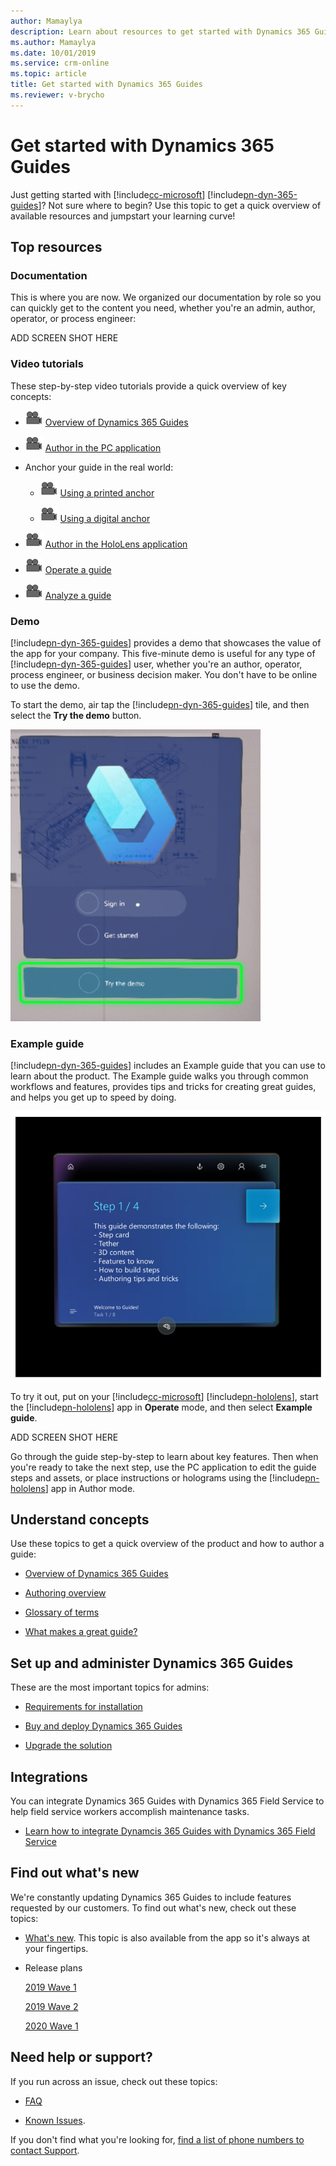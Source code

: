 ```yaml
---
author: Mamaylya
description: Learn about resources to get started with Dynamics 365 Guides
ms.author: Mamaylya
ms.date: 10/01/2019
ms.service: crm-online
ms.topic: article
title: Get started with Dynamics 365 Guides
ms.reviewer: v-brycho
---
```


# Get started with Dynamics 365 Guides

Just getting started with [!include[cc-microsoft](../includes/cc-microsoft.md)] [!include[pn-dyn-365-guides](../includes/pn-dyn-365-guides.md)]? Not sure where to begin? Use this topic to get a quick overview of available resources and jumpstart your learning curve!

## Top resources

### Documentation

This is where you are now. We organized our documentation by role so you can quickly get to the content you need, whether you're an admin, author, operator, or process engineer:

ADD SCREEN SHOT HERE

### Video tutorials

These step-by-step video tutorials provide a quick overview of key concepts: 
 
  - ![Video camera graphic](media/video-camera.PNG "Video camera graphic") [Overview of Dynamics 365 Guides]()
  
  - ![Video camera graphic](media/video-camera.PNG "Video camera graphic") [Author in the PC application]()
  
  - Anchor your guide in the real world:
  
    - ![Video camera graphic](media/video-camera.PNG "Video camera graphic") [Using a printed anchor]()
   
    - ![Video camera graphic](media/video-camera.PNG "Video camera graphic") [Using a digital anchor]()
   
  - ![Video camera graphic](media/video-camera.PNG "Video camera graphic") [Author in the HoloLens application]()
  
  - ![Video camera graphic](media/video-camera.PNG "Video camera graphic") [Operate a guide]()
  
  - ![Video camera graphic](media/video-camera.PNG "Video camera graphic") [Analyze a guide]()

### Demo

[!include[pn-dyn-365-guides](../includes/pn-dyn-365-guides.md)] provides a demo that showcases the value of the app for your company. This five-minute demo is useful for any type of [!include[pn-dyn-365-guides](../includes/pn-dyn-365-guides.md)] user, whether you're an author, operator, process engineer, or business decision maker. You don't have to be online to use the demo. 

To start the demo, air tap the [!include[pn-dyn-365-guides](../includes/pn-dyn-365-guides.md)] tile, and then select the **Try the demo** button.

   ![Try the demo button](media/try-demo.PNG "Try the demo button")   
   
### Example guide

[!include[pn-dyn-365-guides](../includes/pn-dyn-365-guides.md)] includes an Example guide that you can use to learn about the product. The Example guide walks you through common workflows and features, provides tips and tricks for creating great guides, and helps you get up to speed by doing.
    
![Example Guide](media/example-guide.PNG "Example Guide")

To try it out, put on your [!include[cc-microsoft](../includes/cc-microsoft.md)] [!include[pn-hololens](../includes/pn-hololens.md)], start the [!include[pn-hololens](../includes/pn-hololens.md)] app in **Operate** mode, and then select **Example guide**. 

ADD SCREEN SHOT HERE

Go through the guide step-by-step to learn about key features. Then when you're ready to take the next step, use the PC application to edit the guide steps and assets, or place instructions or holograms using the [!include[pn-hololens](../includes/pn-hololens.md)] app in Author mode. 

## Understand concepts

Use these topics to get a quick overview of the product and how to author a guide:

- [Overview of Dynamics 365 Guides]()

- [Authoring overview]()

- [Glossary of terms]()

- [What makes a great guide?]()

## Set up and administer Dynamics 365 Guides

These are the most important topics for admins:

- [Requirements for installation]()

- [Buy and deploy Dynamics 365 Guides]()

- [Upgrade the solution]()

## Integrations

You can integrate Dynamics 365 Guides with Dynamics 365 Field Service to help field service workers accomplish maintenance tasks.

- [Learn how to integrate Dynamcis 365 Guides with Dynamics 365 Field Service]()

## Find out what's new

We're constantly updating Dynamics 365 Guides to include features requested by our customers. To find out what's new, check out these topics:

- [What's new](). This topic is also available from the app so it's always at your fingertips.

- Release plans

  [2019 Wave 1]()

  [2019 Wave 2]()
  
  [2020 Wave 1]()

## Need help or support?

If you run across an issue, check out these topics:

- [FAQ](faq.md)

- [Known Issues](known-issues.md). 

If you don't find what you're looking for, [find a list of phone numbers to contact Support]().


